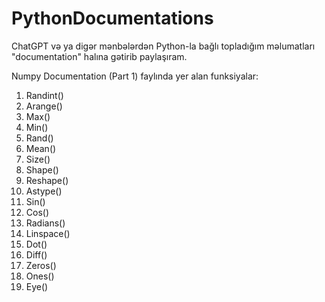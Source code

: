 # PythonDocumentations
ChatGPT və ya digər mənbələrdən Python-la bağlı topladığım məlumatları "documentation" halına gətirib paylaşıram. 


Numpy Documentation (Part 1) faylında yer alan funksiyalar:
1. Randint()
2. Arange()
3. Max()
4. Min()
5. Rand()
6. Mean()
7. Size()
8. Shape()
9. Reshape()
10. Astype()
11. Sin()
12. Cos()
13. Radians()
14. Linspace()
15. Dot()
16. Diff()
17. Zeros()
18. Ones()
19. Eye()
